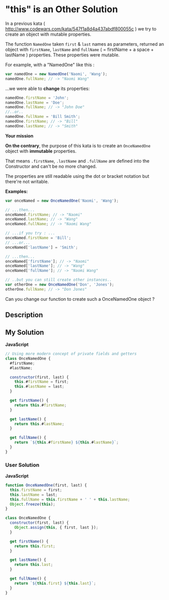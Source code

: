 # "this" is an Other Solution

In a previous kata ( http://www.codewars.com/kata/547f1a8d4a437abdf800055c ) we try to create an object with mutable properties.

The function `NamedOne` taken `first` & `last` names as parameters, returned an object with `firstName`, `lastName` and `fullName` ( = firstName + a space + lastName ) properties. These properties were mutable.

For example, with a "NamedOne" like this :

```js
var namedOne = new NamedOne('Naomi', 'Wang');
namedOne.fullName; // -> "Naomi Wang"
```

...we were able to **change** its properties:

```js
namedOne.firstName = 'John';
namedOne.lastName = 'Doe';
namedOne.fullName; // -> "John Doe"
//..or..
namedOne.fullName = 'Bill Smith';
namedOne.firstName; // -> "Bill"
namedOne.lastName; // -> "Smith"
```

**Your mission**

**On the contrary**, the purpose of this kata is to create an `OnceNamedOne` object with **immutable** properties.

That means `.firstName`, `.lastName` and `.fullName` are defined into the Constructor and can't be no more changed.

The properties are still readable using the dot or bracket notation but there're not writable.

**Examples:**

```js
var onceNamed = new OnceNamedOne('Naomi', 'Wang');

// ...then...
onceNamed.firstName; // -> "Naomi"
onceNamed.lastName; // -> "Wang"
onceNamed.fullName; // -> "Naomi Wang"

// ...if you try : ...
onceNamed.firstName = 'Bill';
// ...or...
onceNamed['lastName'] = 'Smith';

// ...then...
onceNamed['firstName']; // -> "Naomi"
onceNamed['lastName']; // -> "Wang"
onceNamed['fullName']; // -> "Naomi Wang"

// ..but you can still create other instances..
var otherOne = new OnceNamedOne('Don', 'Jones');
otherOne.fullName; // -> "Don Jones"
```

Can you change our function to create such a OnceNamedOne object ?

## Description

## My Solution

**JavaScript**

```js
// Using more modern concept of private fields and getters
class OnceNamedOne {
  #firstName;
  #lastName;

  constructor(first, last) {
    this.#firstName = first;
    this.#lastName = last;
  }

  get firstName() {
    return this.#firstName;
  }

  get lastName() {
    return this.#lastName;
  }

  get fullName() {
    return `${this.#firstName} ${this.#lastName}`;
  }
}
```

### User Solution

**JavaScript**

```js
function OnceNamedOne(first, last) {
  this.firstName = first;
  this.lastName = last;
  this.fullName = this.firstName + ' ' + this.lastName;
  Object.freeze(this);
}
```

```js
class OnceNamedOne {
  constructor(first, last) {
    Object.assign(this, { first, last });
  }

  get firstName() {
    return this.first;
  }

  get lastName() {
    return this.last;
  }

  get fullName() {
    return `${this.first} ${this.last}`;
  }
}
```
